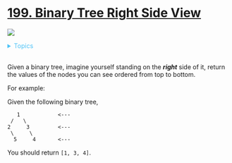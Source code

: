 # [199. Binary Tree Right Side View]()

![](https://img.shields.io/badge/Difficulty-Medium-F8AF40.svg)

<details>
<summary style="color:#4FC3F7">Topics</summary>

* [`Tree`](https://leetcode.com/tag/tree/)
* [`Depth-first Search`](https://leetcode.com/tag/depth-first-search/)
* [`Breadth-first Search`](https://leetcode.com/tag/breadth-first-search/)

</details>
<br />


Given a binary tree, imagine yourself standing on the ***right*** side of it, return the values of the nodes you can see ordered from top to bottom.

For example:

Given the following binary tree,

       1            <---
     /   \
    2     3         <---
     \     \
      5     4       <---

You should return `[1, 3, 4]`.